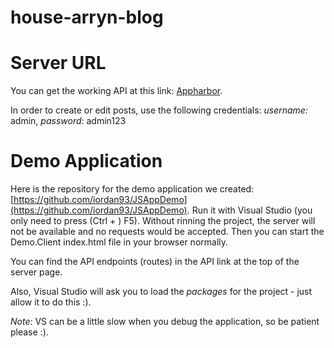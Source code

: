 house-arryn-blog
================
# Server URL
You can get the working API at this link: [Appharbor](http://housearrynblog.apphb.com/).

In order to create or edit posts, use the following credentials: _username:_ admin, _password:_ admin123

# Demo Application
Here is the repository for the demo application we created: [https://github.com/iordan93/JSAppDemo](https://github.com/iordan93/JSAppDemo). Run it with Visual Studio (you only need to press (Ctrl + ) F5). Without rinning the project, the server will not be available and no requests would be accepted. Then you can start the Demo.Client index.html file in your browser normally.

You can find the API endpoints (routes) in the API link at the top of the server page.

Also, Visual Studio will ask you to load the *packages* for the project - just allow it to do this :).

*Note:* VS can be a little slow when you debug the application, so be patient please :).
